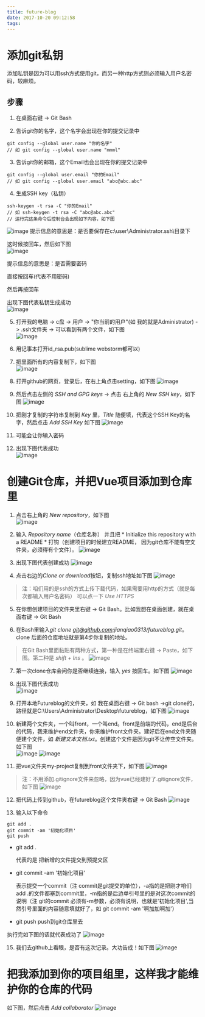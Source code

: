 ```yaml
---
title: future-blog
date: 2017-10-20 09:12:58
tags:
---
```

# 添加git私钥
添加私钥是因为可以用ssh方式使用git，而另一种http方式则必须输入用户名密码，较麻烦。
## 步骤

1. 在桌面右键 -> Git Bash

2. 告诉git你的名字，这个名字会出现在你的提交记录中
```
git config --global user.name "你的名字"
// 如 git config --global user.name "mmml"
```

3. 告诉git你的邮箱，这个Email也会出现在你的提交记录中
```
git config --global user.email "你的Email"
// 如 git config --global user.email "abc@abc.abc"
```

4. 生成SSH key（私钥）
```
ssh-keygen -t rsa -C "你的Email"
// 如 ssh-keygen -t rsa -C "abc@abc.abc"
// 运行完这条命令后控制台会出现如下内容，如下图
```
![image](http://oop1po68r.bkt.clouddn.com/blog-1-1.png)
提示信息的意思是：是否要保存在c:\user\Administrator\.ssh\目录下

这时候按回车，然后如下图                  
![image](http://oop1po68r.bkt.clouddn.com/blog-1-2.png)

提示信息的意思是：是否需要密码

直接按回车(代表不用密码)

然后再按回车

出现下图代表私钥生成成功                        
![image](http://oop1po68r.bkt.clouddn.com/blog-1-3.png)

5. 打开我的电脑 -> c盘 -> 用户 -> "你当前的用户"(如 我的就是Administrator) -> .ssh文件夹 -> 可以看到有两个文件，如下图             
![image](http://oop1po68r.bkt.clouddn.com/blog-1-4.png)

6. 用记事本打开id_rsa.pub(sublime webstorm都可以)

7. 把里面所有的内容复制下，如下图                 
![image](http://oop1po68r.bkt.clouddn.com/blog-1-5.png)

8. 打开github的网页，登录后，在右上角点击setting，如下图
![image](http://oop1po68r.bkt.clouddn.com/blog-1-6.png)

9. 然后点击左侧的 *SSH and GPG keys* -> 点击 右上角的 *New SSH key*，如下图
![image](http://oop1po68r.bkt.clouddn.com/blog-1-7.png)

10. 把刚才复制的字符串复制到 *Key* 里，*Title* 随便填，代表这个SSH Key的名字，然后点击 *Add SSH Key* 如下图
![image](http://oop1po68r.bkt.clouddn.com/blog-1-8.png)

11. 可能会让你输入密码

12. 出现下图代表成功                     
![image](http://oop1po68r.bkt.clouddn.com/blog-1-9.png)

# 创建Git仓库，并把Vue项目添加到仓库里

1. 点击右上角的 *New repository*，如下图              
![image](http://oop1po68r.bkt.clouddn.com/blog-1-10.png)

2. 输入 *Repository name*（仓库名称） 并且把 * Initialize this repository with a README * 打钩（创建项目的时候建立README， 因为git仓库不能有空文件夹，必须得有个文件）。
![image](http://oop1po68r.bkt.clouddn.com/blog-1-12.png)

3. 出现下图代表创建成功
![image](http://oop1po68r.bkt.clouddn.com/blog-1-13.png)

4. 点击右边的*Clone or download*按钮，复制ssh地址如下图
![image](http://oop1po68r.bkt.clouddn.com/blog-1-14.png)
> 注：咱们用的是ssh的方式上传下载代码，如果需要用http的方式（就是每次都输入用户名密码） 可以点一下 *Use HTTPS*

5. 在你想创建项目的文件夹里右键 -> Git Bash。比如我想在桌面创建，就在桌面右键 -> Git Bash

6. 在Bash里输入*git clone git@github.com:jianqiao0313/futureblog.git*。clone 后面的仓库地址就是第4步你复制的地址。
> 在Git Bash里面黏贴有两种方式，第一种是在终端里右键 ->  Paste，如下图。第二种是 *shift + Ins* 。
![image](http://oop1po68r.bkt.clouddn.com/blog-1-15.png)

7. 第一次clone仓库会问你是否继续连接，输入 *yes* 按回车。如下图
![image](http://oop1po68r.bkt.clouddn.com/blog-1-17.png)

8. 出现下图代表成功                           
![image](http://oop1po68r.bkt.clouddn.com/blog-1-18.png)

9. 打开本地Futureblog的文件夹，如 我在桌面右键 -> Git bash ->git clone的，路径就是C:\Users\Administrator\Desktop\futureblog，如下图
![image](http://oop1po68r.bkt.clouddn.com/blog-1-19.png)

10. 新建两个文件夹，一个叫front，一个叫end。front是前端的代码，end是后台的代码，我来维护end文件夹，你来维护front文件夹。建好后在end文件夹随便建个文件，如 *新建文本文档.txt*。创建这个文件是因为git不让传空文件夹。如下图          
![image](http://oop1po68r.bkt.clouddn.com/blog-1-20.png)
![image](http://oop1po68r.bkt.clouddn.com/blog-1-21.png)

11. 把vue文件夹my-project复制到front文件夹下，如下图
![image](http://oop1po68r.bkt.clouddn.com/blog-1-22.png)

> 注：不用添加.gitignore文件来忽略，因为vue已经建好了.gitignore文件，如下图
![image](http://oop1po68r.bkt.clouddn.com/blog-1-24.png)

12. 把代码上传到github，在futureblog这个文件夹右键 -> Git Bash
![image](http://oop1po68r.bkt.clouddn.com/blog-1-23.png)

13. 输入以下命令

```
git add .
git commit -am '初始化项目'
git push
```
- git add . 
 
    代表的是 把新增的文件提交到预提交区
- git commit -am '初始化项目'

    表示提交一个commit（注 commit是git提交的单位），-a指的是把刚才咱们add .的文件都塞到commit里，-m指的是后边单引号里的是对这次commit的说明（注 git的commit 必须有-m参数，必须有说明，也就是'初始化项目',当然引号里面的内容随意填就好了，如 git commit -am '啊加加啊加'）
- git push
    push到git仓库里去

执行完如下图的话就代表成功了
![image](http://oop1po68r.bkt.clouddn.com/blog-1-25.png)

15. 我们去github上看眼，是否有这次记录。大功告成！如下图
![image](http://oop1po68r.bkt.clouddn.com/blog-1-26.png)

# 把我添加到你的项目组里，这样我才能维护你的仓库的代码
如下图，然后点击 *Add collaborator*
![image](http://oop1po68r.bkt.clouddn.com/blog-1-27.png)
